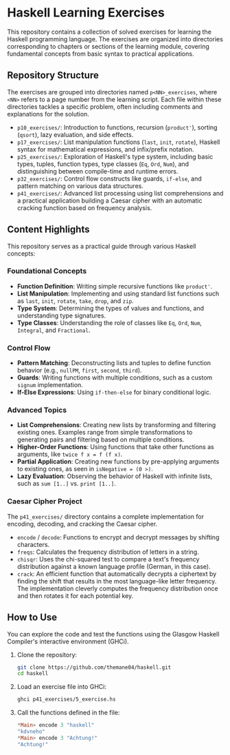 # Haskell Learning Exercises

This repository contains a collection of solved exercises for learning the Haskell programming language. The exercises are organized into directories corresponding to chapters or sections of the learning module, covering fundamental concepts from basic syntax to practical applications.

## Repository Structure

The exercises are grouped into directories named `p<NN>_exercises`, where `<NN>` refers to a page number from the learning script. Each file within these directories tackles a specific problem, often including comments and explanations for the solution.

-   `p10_exercises/`: Introduction to functions, recursion (`product'`), sorting (`qsort`), lazy evaluation, and side effects.
-   `p17_exercises/`: List manipulation functions (`last`, `init`, `rotate`), Haskell syntax for mathematical expressions, and infix/prefix notation.
-   `p25_exercises/`: Exploration of Haskell's type system, including basic types, tuples, function types, type classes (`Eq`, `Ord`, `Num`), and distinguishing between compile-time and runtime errors.
-   `p32_exercises/`: Control flow constructs like guards, `if-else`, and pattern matching on various data structures.
-   `p41_exercises/`: Advanced list processing using list comprehensions and a practical application building a Caesar cipher with an automatic cracking function based on frequency analysis.

## Content Highlights

This repository serves as a practical guide through various Haskell concepts:

### Foundational Concepts
-   **Function Definition**: Writing simple recursive functions like `product'`.
-   **List Manipulation**: Implementing and using standard list functions such as `last`, `init`, `rotate`, `take`, `drop`, and `zip`.
-   **Type System**: Determining the types of values and functions, and understanding type signatures.
-   **Type Classes**: Understanding the role of classes like `Eq`, `Ord`, `Num`, `Integral`, and `Fractional`.

### Control Flow
-   **Pattern Matching**: Deconstructing lists and tuples to define function behavior (e.g., `nullPM`, `first`, `second`, `third`).
-   **Guards**: Writing functions with multiple conditions, such as a custom `signum` implementation.
-   **If-Else Expressions**: Using `if-then-else` for binary conditional logic.

### Advanced Topics
-   **List Comprehensions**: Creating new lists by transforming and filtering existing ones. Examples range from simple transformations to generating pairs and filtering based on multiple conditions.
-   **Higher-Order Functions**: Using functions that take other functions as arguments, like `twice f x = f (f x)`.
-   **Partial Application**: Creating new functions by pre-applying arguments to existing ones, as seen in `isNegative = (0 >)`.
-   **Lazy Evaluation**: Observing the behavior of Haskell with infinite lists, such as `sum [1..]` vs. `print [1..]`.

### Caesar Cipher Project
The `p41_exercises/` directory contains a complete implementation for encoding, decoding, and cracking the Caesar cipher.
-   `encode` / `decode`: Functions to encrypt and decrypt messages by shifting characters.
-   `freqs`: Calculates the frequency distribution of letters in a string.
-   `chisqr`: Uses the chi-squared test to compare a text's frequency distribution against a known language profile (German, in this case).
-   `crack`: An efficient function that automatically decrypts a ciphertext by finding the shift that results in the most language-like letter frequency. The implementation cleverly computes the frequency distribution once and then rotates it for each potential key.

## How to Use

You can explore the code and test the functions using the Glasgow Haskell Compiler's interactive environment (GHCi).

1.  Clone the repository:
    ```sh
    git clone https://github.com/themane04/haskell.git
    cd haskell
    ```

2.  Load an exercise file into GHCi:
    ```sh
    ghci p41_exercises/5_exercise.hs
    ```

3.  Call the functions defined in the file:
    ```haskell
    *Main> encode 3 "haskell"
    "kdvneho"
    *Main> encode 3 "Achtung!"
    "Achtung!"
